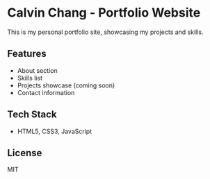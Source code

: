 # Calvin Chang - Portfolio Website

This is my personal portfolio site, showcasing my projects and skills.

## Features
- About section
- Skills list
- Projects showcase (coming soon)
- Contact information

## Tech Stack
- HTML5, CSS3, JavaScript

## License
MIT
